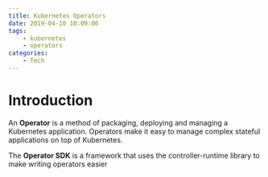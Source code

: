 ```yaml
---
title: Kubernetes Operators
date: 2019-04-10 10:09:06
tags: 
    - kubernetes
    - operators
categories:  
    - Tech
---
```


# Introduction

An **Operator** is a method of packaging, deploying and managing a Kubernetes application.  Operators make it easy to manage complex stateful applications on top of Kubernetes. 

The **Operator SDK** is a framework that uses the controller-runtime library to make writing operators easier


